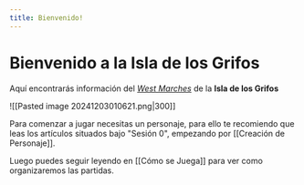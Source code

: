 ```yaml
---
title: Bienvenido!
---
```


# Bienvenido a la Isla de los Grifos

Aquí encontrarás información del [_West Marches_](West_Marches.md) de la **Isla de los Grifos**

![[Pasted image 20241203010621.png|300]]

Para comenzar a jugar necesitas un personaje, para ello te recomiendo que leas los artículos situados bajo "Sesión 0", empezando por [[Creación de Personaje]].

Luego puedes seguir leyendo en [[Cómo se Juega]] para ver como organizaremos las partidas.

